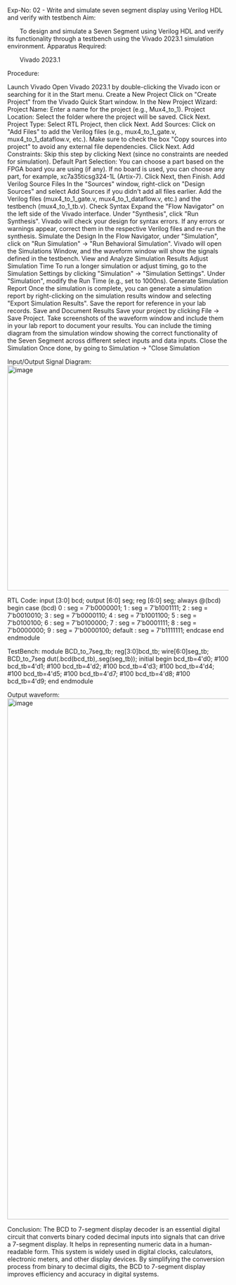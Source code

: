 Exp-No: 02 - Write and simulate seven segment display using Verilog HDL and verify with testbench
Aim:

  To design and simulate a Seven Segment using Verilog HDL and verify its functionality through a testbench using the Vivado 2023.1 simulation environment.
Apparatus Required:

  Vivado 2023.1

Procedure:


Launch Vivado Open Vivado 2023.1 by double-clicking the Vivado icon or searching for it in the Start menu.
Create a New Project Click on "Create Project" from the Vivado Quick Start window. In the New Project Wizard: Project Name: Enter a name for the project (e.g., Mux4_to_1). Project Location: Select the folder where the project will be saved. Click Next. Project Type: Select RTL Project, then click Next. Add Sources: Click on "Add Files" to add the Verilog files (e.g., mux4_to_1_gate.v, mux4_to_1_dataflow.v, etc.). Make sure to check the box "Copy sources into project" to avoid any external file dependencies. Click Next. Add Constraints: Skip this step by clicking Next (since no constraints are needed for simulation). Default Part Selection: You can choose a part based on the FPGA board you are using (if any). If no board is used, you can choose any part, for example, xc7a35ticsg324-1L (Artix-7). Click Next, then Finish.
Add Verilog Source Files In the "Sources" window, right-click on "Design Sources" and select Add Sources if you didn't add all files earlier. Add the Verilog files (mux4_to_1_gate.v, mux4_to_1_dataflow.v, etc.) and the testbench (mux4_to_1_tb.v).
Check Syntax Expand the "Flow Navigator" on the left side of the Vivado interface. Under "Synthesis", click "Run Synthesis". Vivado will check your design for syntax errors. If any errors or warnings appear, correct them in the respective Verilog files and re-run the synthesis.
Simulate the Design In the Flow Navigator, under "Simulation", click on "Run Simulation" → "Run Behavioral Simulation". Vivado will open the Simulations Window, and the waveform window will show the signals defined in the testbench.
View and Analyze Simulation Results 
Adjust Simulation Time To run a longer simulation or adjust timing, go to the Simulation Settings by clicking "Simulation" → "Simulation Settings". Under "Simulation", modify the Run Time (e.g., set to 1000ns).
Generate Simulation Report Once the simulation is complete, you can generate a simulation report by right-clicking on the simulation results window and selecting "Export Simulation Results". Save the report for reference in your lab records.
Save and Document Results Save your project by clicking File → Save Project. Take screenshots of the waveform window and include them in your lab report to document your results. You can include the timing diagram from the simulation window showing the correct functionality of the Seven Segment across different select inputs and data inputs.
Close the Simulation Once done, by going to Simulation → "Close Simulation

Input/Output Signal Diagram:
<img width="764" height="513" alt="image" src="https://github.com/user-attachments/assets/2aca1793-3031-4e87-8cf7-7c0fd0561e66" />


RTL Code:
input [3:0] bcd;
     output [6:0] seg;
     reg [6:0] seg;
    always @(bcd)
    begin
        case (bcd)
            0 : seg = 7'b0000001;
            1 : seg = 7'b1001111;
            2 : seg = 7'b0010010;
            3 : seg = 7'b0000110;
            4 : seg = 7'b1001100;
            5 : seg = 7'b0100100;
            6 : seg = 7'b0100000;
            7 : seg = 7'b0001111;
            8 : seg = 7'b0000000;
            9 : seg = 7'b0000100;
            default : seg = 7'b1111111; 
        endcase
    end
endmodule

TestBench:
module BCD_to_7seg_tb;
 reg[3:0]bcd_tb;
 wire[6:0]seg_tb;
 BCD_to_7seg dut(.bcd(bcd_tb),.seg(seg_tb));
 initial
 begin
    bcd_tb=4'd0;
 #100
    bcd_tb=4'd1;
 #100
    bcd_tb=4'd2;
 #100
    bcd_tb=4'd3;
 #100
    bcd_tb=4'd4;
 #100
    bcd_tb=4'd5;
 #100
    bcd_tb=4'd7;
 #100
    bcd_tb=4'd8;
 #100
    bcd_tb=4'd9;
 end
 endmodule

Output waveform:
<img width="1841" height="1187" alt="image" src="https://github.com/user-attachments/assets/f83403f6-1fe7-4d26-ae26-a23f72865c09" />

Conclusion:
The BCD to 7-segment display decoder is an essential digital circuit that converts binary coded decimal inputs into signals that can drive a 7-segment display. It helps in representing numeric data in a human-readable form. This system is widely used in digital clocks, calculators, electronic meters, and other display devices. By simplifying the conversion process from binary to decimal digits, the BCD to 7-segment display improves efficiency and accuracy in digital systems.
